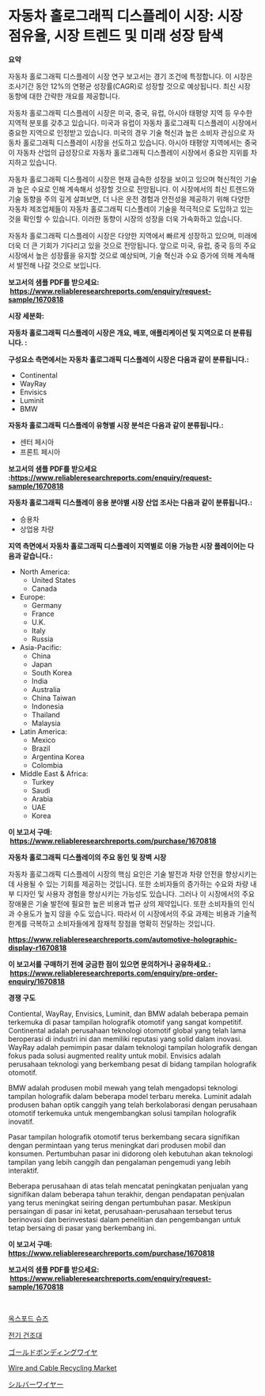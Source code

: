 <p><h1>자동차 홀로그래픽 디스플레이 시장: 시장 점유율, 시장 트렌드 및 미래 성장 탐색</h1></p><p><strong>요약</strong></p>
<p><p>자동차 홀로그래픽 디스플레이 시장 연구 보고서는 경기 조건에 특정합니다. 이 시장은 조사기간 동안 12%의 연평균 성장률(CAGR)로 성장할 것으로 예상됩니다. 최신 시장 동향에 대한 간략한 개요를 제공합니다. </p><p>자동차 홀로그래픽 디스플레이 시장은 미국, 중국, 유럽, 아시아 태평양 지역 등 우수한 지역적 분포를 갖추고 있습니다. 미국과 유럽이 자동차 홀로그래픽 디스플레이 시장에서 중요한 지역으로 인정받고 있습니다. 미국의 경우 기술 혁신과 높은 소비자 관심으로 자동차 홀로그래픽 디스플레이 시장을 선도하고 있습니다. 아시아 태평양 지역에서는 중국이 자동차 산업의 급성장으로 자동차 홀로그래픽 디스플레이 시장에서 중요한 지위를 차지하고 있습니다.</p><p>자동차 홀로그래픽 디스플레이 시장은 현재 급속한 성장을 보이고 있으며 혁신적인 기술과 높은 수요로 인해 계속해서 성장할 것으로 전망됩니다. 이 시장에서의 최신 트렌드와 기술 동향을 주의 깊게 살펴보면, 더 나은 운전 경험과 안전성을 제공하기 위해 다양한 자동차 제조업체들이 자동차 홀로그래픽 디스플레이 기술을 적극적으로 도입하고 있는 것을 확인할 수 있습니다. 이러한 동향이 시장의 성장을 더욱 가속화하고 있습니다.</p><p>자동차 홀로그래픽 디스플레이 시장은 다양한 지역에서 빠르게 성장하고 있으며, 미래에 더욱 더 큰 기회가 기다리고 있을 것으로 전망됩니다. 앞으로 미국, 유럽, 중국 등의 주요 시장에서 높은 성장률을 유지할 것으로 예상되며, 기술 혁신과 수요 증가에 의해 계속해서 발전해 나갈 것으로 보입니다.</p></p>
<p><strong>보고서의 샘플 PDF를 받으세요: &nbsp;<a href="https://www.reliableresearchreports.com/enquiry/request-sample/1670818">https://www.reliableresearchreports.com/enquiry/request-sample/1670818</a></strong></p>
<p><strong>시장 세분화:</strong></p>
<p><strong> 자동차 홀로그래픽 디스플레이 시장은 개요, 배포, 애플리케이션 및 지역으로 더 분류됩니다. :</strong></p>
<p><strong>구성요소 측면에서는 자동차 홀로그래픽 디스플레이 시장은 다음과 같이 분류됩니다.:</strong></p>
<p><ul><li>Continental</li><li>WayRay</li><li>Envisics</li><li>Luminit</li><li>BMW</li></ul></p>
<p><strong> 자동차 홀로그래픽 디스플레이 유형별 시장 분석은 다음과 같이 분류됩니다.:</strong></p>
<p><ul><li>센터 페시아</li><li>프론트 페시아</li></ul></p>
<p><strong>보고서의 샘플 PDF를 받으세요 :<a href="https://www.reliableresearchreports.com/enquiry/request-sample/1670818">https://www.reliableresearchreports.com/enquiry/request-sample/1670818</a></strong></p>
<p><strong> 자동차 홀로그래픽 디스플레이 응용 분야별 시장 산업 조사는 다음과 같이 분류됩니다.:</strong></p>
<p><ul><li>승용차</li><li>상업용 차량</li></ul></p>
<p><strong>지역 측면에서 자동차 홀로그래픽 디스플레이 지역별로 이용 가능한 시장 플레이어는 다음과 같습니다.:</strong></p>
<p><ul>
    <li>
        North America:
        <ul>
            <li>United States</li>
            <li>Canada</li>
        </ul>
    </li>
    <li>
        Europe:
        <ul>
            <li>Germany</li>
            <li>France</li>
            <li>U.K.</li>
            <li>Italy</li>
            <li>Russia</li>
        </ul>
    </li>
    <li>
        Asia-Pacific:
        <ul>
            <li>China</li>
            <li>Japan</li>
            <li>South Korea</li>
            <li>India</li>
            <li>Australia</li>
            <li>China Taiwan</li>
            <li>Indonesia</li>
            <li>Thailand</li>
            <li>Malaysia</li>
        </ul>
    </li>
    <li>
        Latin America:
        <ul>
            <li>Mexico</li>
            <li>Brazil</li>
            <li>Argentina Korea</li>
            <li>Colombia</li>
        </ul>
    </li>
    <li>
        Middle East & Africa:
        <ul>
            <li>Turkey</li>
            <li>Saudi</li>
            <li>Arabia</li>
            <li>UAE</li>
            <li>Korea</li>
        </ul>
    </li>
    </ul></p>
<p><strong>이 보고서 구매: &nbsp;<a href="https://www.reliableresearchreports.com/purchase/1670818">https://www.reliableresearchreports.com/purchase/1670818</a></strong></p>
<p><strong>자동차 홀로그래픽 디스플레이의 주요 동인 및 장벽 시장</strong></p>
<p><p>자동차 홀로그래픽 디스플레이 시장의 핵심 요인은 기술 발전과 차량 안전을 향상시키는데 사용될 수 있는 기회를 제공하는 것입니다. 또한 소비자들의 증가하는 수요와 차량 내부 디자인 및 사용자 경험을 향상시키는 가능성도 있습니다. 그러나 이 시장에서의 주요 장애물은 기술 발전에 필요한 높은 비용과 법규 상의 제약입니다. 또한 소비자들의 인식과 수용도가 높지 않을 수도 있습니다. 따라서 이 시장에서의 주요 과제는 비용과 기술적 한계를 극복하고 소비자들에게 잠재적 장점을 명확히 전달하는 것입니다.</p></p>
<p><strong><a href="https://www.reliableresearchreports.com/automotive-holographic-display-r1670818">https://www.reliableresearchreports.com/automotive-holographic-display-r1670818</a></strong></p>
<p><strong>이 보고서를 구매하기 전에 궁금한 점이 있으면 문의하거나 공유하세요.: &nbsp;<a href="https://www.reliableresearchreports.com/enquiry/pre-order-enquiry/1670818">https://www.reliableresearchreports.com/enquiry/pre-order-enquiry/1670818</a></strong></p>
<p><strong>경쟁 구도</strong></p>
<p><p>Contiental, WayRay, Envisics, Luminit, dan BMW adalah beberapa pemain terkemuka di pasar tampilan holografik otomotif yang sangat kompetitif. Continental adalah perusahaan teknologi otomotif global yang telah lama beroperasi di industri ini dan memiliki reputasi yang solid dalam inovasi. WayRay adalah pemimpin pasar dalam teknologi tampilan holografik dengan fokus pada solusi augmented reality untuk mobil. Envisics adalah perusahaan teknologi yang berkembang pesat di bidang tampilan holografik otomotif.</p><p>BMW adalah produsen mobil mewah yang telah mengadopsi teknologi tampilan holografik dalam beberapa model terbaru mereka. Luminit adalah produsen bahan optik canggih yang telah berkolaborasi dengan perusahaan otomotif terkemuka untuk mengembangkan solusi tampilan holografik inovatif.</p><p>Pasar tampilan holografik otomotif terus berkembang secara signifikan dengan permintaan yang terus meningkat dari produsen mobil dan konsumen. Pertumbuhan pasar ini didorong oleh kebutuhan akan teknologi tampilan yang lebih canggih dan pengalaman pengemudi yang lebih interaktif.</p><p>Beberapa perusahaan di atas telah mencatat peningkatan penjualan yang signifikan dalam beberapa tahun terakhir, dengan pendapatan penjualan yang terus meningkat seiring dengan pertumbuhan pasar. Meskipun persaingan di pasar ini ketat, perusahaan-perusahaan tersebut terus berinovasi dan berinvestasi dalam penelitian dan pengembangan untuk tetap bersaing di pasar yang berkembang ini.</p></p>
<p><strong>이 보고서 구매: &nbsp; <a href="https://www.reliableresearchreports.com/purchase/1670818">https://www.reliableresearchreports.com/purchase/1670818</a></strong></p>
<p><strong>보고서의 샘플 PDF를 받으세요: &nbsp;<a href="https://www.reliableresearchreports.com/enquiry/request-sample/1670818">https://www.reliableresearchreports.com/enquiry/request-sample/1670818</a></strong><strong></strong></p>
<p>&nbsp;</p>
<p><p><a href="https://github.com/vseigx30c9a1j/Market-Research-Report-List-1/blob/main/942747022443.md">옥스포드 슈즈</a></p><p><a href="https://github.com/WilburKihn5676/Market-Research-Report-List-1/blob/main/158015122444.md">전기 건조대</a></p><p><a href="https://github.com/EthanMorar2011/Market-Research-Report-List-1/blob/main/114522524447.md">ゴールドボンディングワイヤ</a></p><p><a href="https://github.com/marloy8/Market-Research-Report-List-4/blob/main/wire-and-cable-recycling-market.md">Wire and Cable Recycling Market</a></p><p><a href="https://github.com/dzy793153605/Market-Research-Report-List-1/blob/main/233155924446.md">シルバーワイヤー</a></p></p>